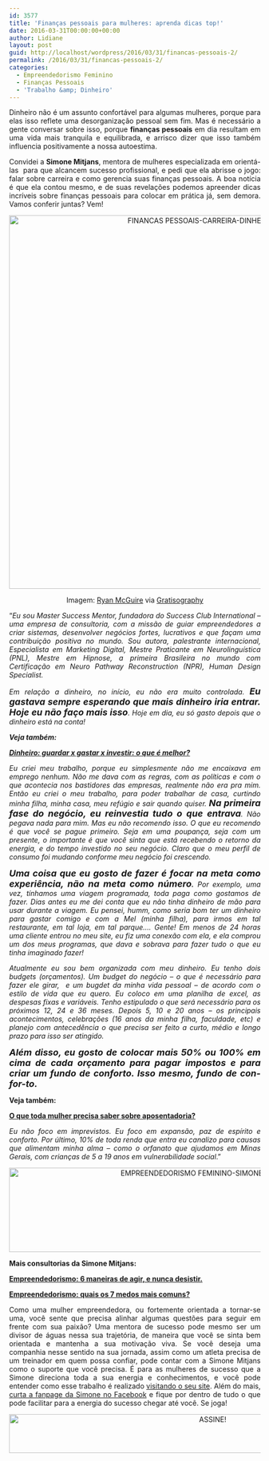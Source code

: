 ```yaml
---
id: 3577
title: 'Finanças pessoais para mulheres: aprenda dicas top!'
date: 2016-03-31T00:00:00+00:00
author: Lidiane
layout: post
guid: http://localhost/wordpress/2016/03/31/financas-pessoais-2/
permalink: /2016/03/31/financas-pessoais-2/
categories:
  - Empreendedorismo Feminino
  - Finanças Pessoais
  - 'Trabalho &amp; Dinheiro'
---
```

<p align="justify">
  Dinheiro não é um assunto confortável para algumas mulheres, porque para elas isso reflete uma desorganização pessoal sem fim. Mas é necessário a gente conversar sobre isso, porque <strong>finanças pessoais</strong> em dia resultam em uma vida mais tranquila e equilibrada, e arrisco dizer que isso também influencia positivamente a nossa autoestima.
</p>

<p align="justify">
  Convidei a <strong>Simone Mitjans</strong>, mentora de mulheres especializada em orientá-las  para que alcancem sucesso profissional, e pedi que ela abrisse o jogo: falar sobre carreira e como gerencia suas finanças pessoais. A boa notícia é que ela contou mesmo, e de suas revelações podemos apreender dicas incríveis sobre finanças pessoais para colocar em prática já, sem demora. Vamos conferir juntas? Vem!
</p>

<p align="center">
  <img class="alignnone size-full wp-image-12237" src="http://www.trololodemulher.com.br/blog/wp-content/uploads/2016/03/FINANCAS-PESSOAIS-CARREIRA-DINHEIRO.jpg" alt="FINANCAS PESSOAIS-CARREIRA-DINHEIRO" width="750" height="749" />
</p>

<p align="center">
  Imagem: <a href="http://www.laughandpee.com/" target="_blank">Ryan McGuire</a> via <a href="http://www.gratisography.com/#all" target="_blank">Gratisography</a>
</p>

<p align="justify">
  “<em>Eu sou Master Success Mentor, fundadora do Success Club International &#8211; uma empresa de consultoria, com a missão de guiar empreendedores a criar sistemas, desenvolver negócios fortes, lucrativos e que façam uma contribuição positiva no mundo. Sou autora, palestrante internacional, Especialista em Marketing Digital, Mestre Praticante em Neurolinguística (PNL), Mestre em Hipnose, a primeira Brasileira no mundo com Certificação em Neuro Pathway Reconstruction (NPR), Human Design Specialist. </em>
</p>

<p align="justify">
  <em>Em relação a dinheiro, no início, eu não era muito controlada. <strong><span style="font-size: large;">Eu gastava sempre esperando que mais dinheiro iria entrar. Hoje eu não faço mais isso</span></strong>. Hoje em dia, eu só gasto depois que o dinheiro está na conta!</em>
</p>

<p align="justify">
  <em><strong>Veja também:</strong></em>
</p>

<p align="justify">
  <em><a href="http://www.trololodemulher.com.br/2014/07/18/dinheiro-educacao-financeira/" target="_blank"><strong>Dinheiro: guardar x gastar x investir: o que é melhor?</strong></a></em>
</p>

<p align="justify">
  <em>Eu criei meu trabalho, porque eu simplesmente não me encaixava em emprego nenhum. Não me dava com as regras, com as políticas e com o que acontecia nos bastidores das empresas, realmente não era pra mim. Então eu criei o meu trabalho, para poder trabalhar de casa, curtindo minha filha, minha casa, meu refúgio e sair quando quiser. <strong><span style="font-size: large;">Na primeira fase do negócio, eu reinvestia tudo o que entrava</span></strong>. Não pegava nada para mim. Mas eu não recomendo isso. O que eu recomendo é que você se pague primeiro. Seja em uma poupança, seja com um presente, o importante é que você sinta que está recebendo o retorno da energia, e do tempo investido no seu negócio. Claro que o meu perfil de consumo foi mudando conforme meu negócio foi crescendo. </em>
</p>

<p align="justify">
  <em><strong><span style="font-size: large;">Uma coisa que eu gosto de fazer é focar na meta como experiência, não na meta como número</span>.</strong> Por exemplo, uma vez, tínhamos uma viagem programada, toda paga como gostamos de fazer. Dias antes eu me dei conta que eu não tinha dinheiro de mão para usar durante a viagem. Eu pensei, humm, como seria bom ter um dinheiro para gastar comigo e com a Mel (minha filha), para irmos em tal restaurante, em tal loja, em tal parque&#8230;. Gente! Em menos de 24 horas uma cliente entrou no meu site, eu fiz uma conexão com ela, e ela comprou um dos meus programas, que dava e sobrava para fazer tudo o que eu tinha imaginado fazer!</em>
</p>

<p align="justify">
  <em>Atualmente eu sou bem organizada com meu dinheiro. Eu tenho dois budgets (orçamentos). Um budget do negócio &#8211; o que é necessário para fazer ele girar,  e um bugdet da minha vida pessoal &#8211; de acordo com o estilo de vida que eu quero. Eu coloco em uma planilha de excel, as despesas fixas e variáveis. Tenho estipulado o que será necessário para os próximos 12, 24 e 36 meses. Depois 5, 10 e 20 anos &#8211; os principais acontecimentos, celebrações (16 anos da minha filha, faculdade, etc) e planejo com antecedência o que precisa ser feito a curto, médio e longo prazo para isso ser atingido.</em>
</p>

<p align="justify">
  <em><span style="font-size: large;"><b>Além disso, eu gosto de colocar mais 50% ou 100% em </b><b>cima de cada orçamento para pagar impostos e para criar </b><b>um fundo de conforto. Isso mesmo, fundo de con-for-to.</b></span></em>
</p>

<p align="justify">
  <strong>Veja também:</strong>
</p>

<p align="justify">
  <a href="http://www.trololodemulher.com.br/2015/02/06/aposentadoria/" target="_blank"><strong>O que toda mulher precisa saber sobre aposentadoria?</strong></a>
</p>

<p align="justify">
  <em>Eu não foco em imprevistos. Eu foco em expansão, paz de espírito e conforto. Por último, 10% de toda renda que entra eu canalizo para causas que alimentam minha alma &#8211; como o orfanato que ajudamos em Minas Gerais, com crianças de 5 a 19 anos em vulnerabilidade social</em>.”
</p>

<p align="center">
  <img class="alignnone size-full wp-image-11705" src="http://www.trololodemulher.com.br/blog/wp-content/uploads/2015/11/EMPREENDEDORISMO-FEMININO-SIMONE-MITJANS3.jpg" alt="EMPREENDEDORISMO FEMININO-SIMONE MITJANS[3]" width="800" height="169" />
</p>

<p align="justify">
  <strong>Mais consultorias da Simone Mitjans:</strong>
</p>

<p align="justify">
  <a href="http://www.trololodemulher.com.br/2016/01/29/empreendedorismo-2/" target="_blank"><strong>Empreendedorismo: 6 maneiras de agir, e nunca desistir.</strong></a>
</p>

<p align="justify">
  <a href="http://www.trololodemulher.com.br/2015/11/27/empreendedorismo/" target="_blank"><strong>Empreendedorismo: quais os 7 medos mais comuns?</strong></a>
</p>

<p align="justify">
  Como uma mulher empreendedora, ou fortemente orientada a tornar-se uma, você sente que precisa alinhar algumas questões para seguir em frente com sua paixão? Uma mentora de sucesso pode mesmo ser um divisor de águas nessa sua trajetória, de maneira que você se sinta bem orientada e mantenha a sua motivação viva. Se você deseja uma companhia nesse sentido na sua jornada, assim como um atleta precisa de um treinador em quem possa confiar, pode contar com a Simone Mitjans como o suporte que você precisa. É para as mulheres de sucesso que a Simone direciona toda a sua energia e conhecimentos, e você pode entender como esse trabalho é realizado <a href="http://www.simonemitjans.com.br/" target="_blank">visitando o seu site</a>. Além do mais, <a href="https://www.facebook.com/simonemitjans/?fref=ts" target="_blank">curta a fanpage da Simone no Facebook</a> e fique por dentro de tudo o que pode facilitar para a energia do sucesso chegar até você. Se joga!
</p>

<p align="center">
  <a href="http://feedburner.google.com/fb/a/mailverify?uri=blogBichaFemea&loc=en_US" target="_blank"><img class="alignnone size-full wp-image-10439" src="http://www.trololodemulher.com.br/blog/wp-content/uploads/2014/09/ASSINE.png" alt="ASSINE!" width="800" height="78" /></a>
</p>